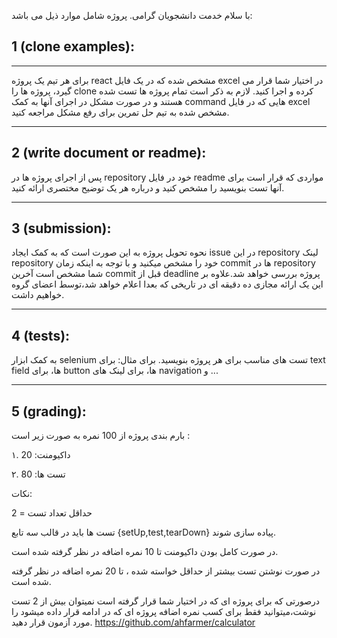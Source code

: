 با سلام خدمت دانشجویان گرامی. پروژه شامل موارد ذیل می باشد:

## 1 (clone examples):
   ---
   
   برای هر تیم یک پروژه react مشخص شده که در یک فایل excel در اختیار شما قرار می گیرد، پروژه ها را clone کرده و اجرا کنید.
لازم به ذکر است تمام پروژه ها تست شده هستند و در صورت مشکل در اجرای آنها به کمک command هایی که در فایل excel مشخص شده به تیم حل تمرین برای رفع مشکل مراجعه کنید.
   
---
##  2 (write document or readme):

پس از اجرای پروژه ها در repository خود در فایل readme مواردی که قرار است برای آنها تست بنویسید را مشخص کنید و درباره هر یک توضیح مختصری ارائه کنید.


---
##  3 (submission):

نحوه تحویل پروژه به این صورت است که به کمک ایجاد issue در این repository لینک repository خود را مشخص میکنید و با توجه به اینکه زمان commit ها در repository شما مشخص است آخرین commit قبل از deadline پروژه بررسی خواهد شد.علاوه بر این یک ارائه مجازی ده دقیقه ای در تاریخی که بعدا اعلام خواهد شد،توسط اعضای گروه خواهیم داشت.

---
##  4 (tests):
به کمک ابزار selenium تست های مناسب برای هر پروژه بنویسید.
برای مثال: برای text field ها، برای button ها، برای لینک های navigation و ...

---
##  5 (grading):

بارم بندی پروژه از 100 نمره به صورت زیر است :


۱. داکیومنت: 20


۲. تست ها: 80


نکات:


حداقل تعداد تست = 2

تست ها باید‌ در قالب سه تابع {setUp,test,tearDown} پیاده سازی شوند.

در صورت کامل بودن داکیومنت تا 10 نمره اضافه در نظر گرفته شده است.

در صورت نوشتن تست بیشتر از حداقل خواسته شده ، تا 20 نمره اضافه در نظر گرفته شده است.

درصورتی که برای پروژه ای که در اختیار شما قرار گرفته است نمیتوان بیش از 2 تست نوشت،میتوانید فقط برای کسب نمره اضافه پروژه ای که در ادامه قرار داده میشود را مورد آزمون قرار دهید.
https://github.com/ahfarmer/calculator

